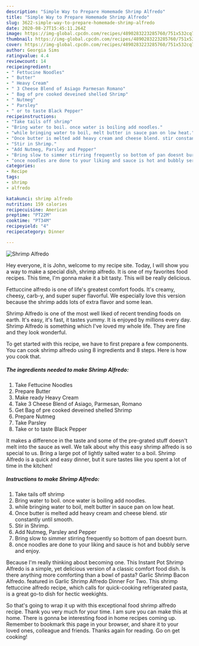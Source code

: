 ```yaml
---
description: "Simple Way to Prepare Homemade Shrimp Alfredo"
title: "Simple Way to Prepare Homemade Shrimp Alfredo"
slug: 3622-simple-way-to-prepare-homemade-shrimp-alfredo
date: 2020-08-27T15:45:11.264Z
image: https://img-global.cpcdn.com/recipes/4890283223285760/751x532cq70/shrimp-alfredo-recipe-main-photo.jpg
thumbnail: https://img-global.cpcdn.com/recipes/4890283223285760/751x532cq70/shrimp-alfredo-recipe-main-photo.jpg
cover: https://img-global.cpcdn.com/recipes/4890283223285760/751x532cq70/shrimp-alfredo-recipe-main-photo.jpg
author: Georgia Sims
ratingvalue: 4.4
reviewcount: 14
recipeingredient:
- " Fettucine Noodles"
- " Butter"
- " Heavy Cream"
- " 3 Cheese Blend of Asiago Parmesan Romano"
- " Bag of pre cooked deveined shelled Shrimp"
- " Nutmeg"
- " Parsley"
- " or to taste Black Pepper"
recipeinstructions:
- "Take tails off shrimp"
- "Bring water to boil. once water is boiling add noodles."
- "while bringing water to boil, melt butter in sauce pan on low heat."
- "Once butter is melted add heavy cream and cheese blend. stir constantly until smooth."
- "Stir in Shrimp."
- "Add Nutmeg, Parsley and Pepper"
- "Bring slow to simmer stirring frequently so bottom of pan doesnt burn."
- "once noodles are done to your liking and sauce is hot and bubbly serve and enjoy."
categories:
- Recipe
tags:
- shrimp
- alfredo

katakunci: shrimp alfredo 
nutrition: 159 calories
recipecuisine: American
preptime: "PT22M"
cooktime: "PT34M"
recipeyield: "4"
recipecategory: Dinner

---
```



![Shrimp Alfredo](https://img-global.cpcdn.com/recipes/4890283223285760/751x532cq70/shrimp-alfredo-recipe-main-photo.jpg)

Hey everyone, it is John, welcome to my recipe site. Today, I will show you a way to make a special dish, shrimp alfredo. It is one of my favorites food recipes. This time, I'm gonna make it a bit tasty. This will be really delicious.

Fettuccine alfredo is one of life&#39;s greatest comfort foods. It&#39;s creamy, cheesy, carb-y, and super super flavorful. We especially love this version because the shrimp adds lots of extra flavor and some lean.

Shrimp Alfredo is one of the most well liked of recent trending foods on earth. It's easy, it's fast, it tastes yummy. It is enjoyed by millions every day. Shrimp Alfredo is something which I've loved my whole life. They are fine and they look wonderful.


To get started with this recipe, we have to first prepare a few components. You can cook shrimp alfredo using 8 ingredients and 8 steps. Here is how you cook that.

<!--inarticleads1-->

##### The ingredients needed to make Shrimp Alfredo:

1. Take  Fettucine Noodles
1. Prepare  Butter
1. Make ready  Heavy Cream
1. Take  3 Cheese Blend of Asiago, Parmesan, Romano
1. Get  Bag of pre cooked deveined shelled Shrimp
1. Prepare  Nutmeg
1. Take  Parsley
1. Take  or to taste Black Pepper


It makes a difference in the taste and some of the pre-grated stuff doesn&#39;t melt into the sauce as well. We talk about why this easy shrimp alfredo is so special to us. Bring a large pot of lightly salted water to a boil. Shrimp Alfredo is a quick and easy dinner, but it sure tastes like you spent a lot of time in the kitchen! 

<!--inarticleads2-->

##### Instructions to make Shrimp Alfredo:

1. Take tails off shrimp
1. Bring water to boil. once water is boiling add noodles.
1. while bringing water to boil, melt butter in sauce pan on low heat.
1. Once butter is melted add heavy cream and cheese blend. stir constantly until smooth.
1. Stir in Shrimp.
1. Add Nutmeg, Parsley and Pepper
1. Bring slow to simmer stirring frequently so bottom of pan doesnt burn.
1. once noodles are done to your liking and sauce is hot and bubbly serve and enjoy.


Because I&#39;m really thinking about becoming one. This Instant Pot Shrimp Alfredo is a simple, yet delicious version of a classic comfort food dish. Is there anything more comforting than a bowl of pasta? Garlic Shrimp Bacon Alfredo. featured in Garlic Shrimp Alfredo Dinner For Two. This shrimp fettuccine alfredo recipe, which calls for quick-cooking refrigerated pasta, is a great go-to dish for hectic weekights. 

So that's going to wrap it up with this exceptional food shrimp alfredo recipe. Thank you very much for your time. I am sure you can make this at home. There is gonna be interesting food in home recipes coming up. Remember to bookmark this page in your browser, and share it to your loved ones, colleague and friends. Thanks again for reading. Go on get cooking!
